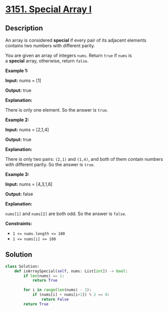 # [3151. Special Array I](https://leetcode.com/problems/special-array-i/description/?envType=daily-question&envId=2025-02-01)

## Description


An array is considered **special** if every pair of its adjacent elements contains two numbers with different parity.

You are given an array of integers `nums`. Return `true` if `nums` is a **special** array, otherwise, return `false`.

**Example 1:**

**Input:** nums = [1]

**Output:** true

**Explanation:**

There is only one element. So the answer is `true`.

**Example 2:**

**Input:** nums = [2,1,4]

**Output:** true

**Explanation:**

There is only two pairs: `(2,1)` and `(1,4)`, and both of them contain numbers with different parity. So the answer is `true`.

**Example 3:**

**Input:** nums = [4,3,1,6]

**Output:** false

**Explanation:**

`nums[1]` and `nums[2]` are both odd. So the answer is `false`.

**Constraints:**

- `1 <= nums.length <= 100`
- `1 <= nums[i] <= 100`

## Solution

```python
class Solution:
    def isArraySpecial(self, nums: List[int]) -> bool:
        if len(nums) == 1:
            return True
        
        for i in range(len(nums) - 1):
            if (nums[i] + nums[i+1]) % 2 == 0:
                return False
        return True
```

